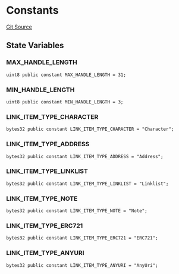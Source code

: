 # Constants
[Git Source](https://github.com/Crossbell-Box/Crossbell-Contracts/blob/3060ff9b47459c3bc54ac39115cb04b01451f340/contracts/libraries/Constants.sol)


## State Variables
### MAX_HANDLE_LENGTH

```solidity
uint8 public constant MAX_HANDLE_LENGTH = 31;
```


### MIN_HANDLE_LENGTH

```solidity
uint8 public constant MIN_HANDLE_LENGTH = 3;
```


### LINK_ITEM_TYPE_CHARACTER

```solidity
bytes32 public constant LINK_ITEM_TYPE_CHARACTER = "Character";
```


### LINK_ITEM_TYPE_ADDRESS

```solidity
bytes32 public constant LINK_ITEM_TYPE_ADDRESS = "Address";
```


### LINK_ITEM_TYPE_LINKLIST

```solidity
bytes32 public constant LINK_ITEM_TYPE_LINKLIST = "Linklist";
```


### LINK_ITEM_TYPE_NOTE

```solidity
bytes32 public constant LINK_ITEM_TYPE_NOTE = "Note";
```


### LINK_ITEM_TYPE_ERC721

```solidity
bytes32 public constant LINK_ITEM_TYPE_ERC721 = "ERC721";
```


### LINK_ITEM_TYPE_ANYURI

```solidity
bytes32 public constant LINK_ITEM_TYPE_ANYURI = "AnyUri";
```



